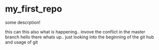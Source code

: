 # my_first_repo

some descrption!

this can this also what is happening.. invove the conflict in the master branch
hello there whats up..
just looking into the beginning of the git hub and usage of git
